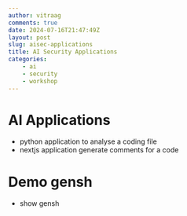 ```yaml
---
author: vitraag
comments: true
date: 2024-07-16T21:47:49Z
layout: post
slug: aisec-applications
title: AI Security Applications
categories:
    - ai
    - security
    - workshop
---
```

# AI Applications
- python application to analyse a coding file
- nextjs application generate comments for a code

# Demo gensh
- show gensh


